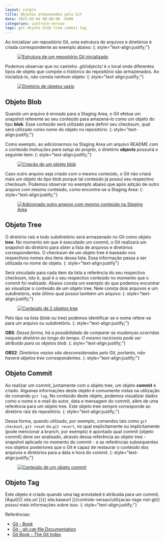 ```yaml
---
layout: single
title: Objetos armazenados pelo Git
date: 2021-05-04 08:00:00 -0300
categories: controle-versao
tags: git objeto blob tree commit tag
---
```


Ao inicializar um repositório Git, uma estrutura de arquivos e diretórios é criada correspondente ao exemplo abaixo:
{: style="text-align:justify;"}

<figure>
    <a href="{{ site.url }}{{ site.baseurl }}/assets/images/objetos-git-estrutura-inicial.JPG">
        <img src="{{ site.url }}{{ site.baseurl }}/assets/images/objetos-git-estrutura-inicial.JPG" alt="Estrutura de um repositório Git inicializado">
    </a>
</figure>

Podemos observar que no caminho _.git/objects/_ é o local onde diferentes tipos de objeto que compõe o histórico do repositório são armazenados. Ao inicializá-lo, não consta nenhum objeto:
{: style="text-align:justify;"}

<figure>
    <a href="{{ site.url }}{{ site.baseurl }}/assets/images/objetos-diretorio-vazio.JPG">
        <img src="{{ site.url }}{{ site.baseurl }}/assets/images/objetos-diretorio-vazio.JPG" alt="Diretório de objetos vazio">
    </a>
</figure>

## Objeto Blob

Quando um arquivo é enviado para a Staging Area, o Git efetua um snapshot referente ao seu conteúdo para amazená-lo como um objeto do tipo **blob**. Esse conteúdo será utilizado para definir seu checksum, qual será utilizado como nome do objeto no repositório.
{: style="text-align:justify;"}

Como exemplo, ao adicionarmos na Staging Area um arquivo README com o conteúdo _Instruções para setup do projeto_, o diretório **objects** possuirá o seguinte item:
{: style="text-align:justify;"}

<figure>
    <a href="{{ site.url }}{{ site.baseurl }}/assets/images/objetos-criado-objeto-blob-no-repositorio.JPG">
        <img src="{{ site.url }}{{ site.baseurl }}/assets/images/objetos-criado-objeto-blob-no-repositorio.JPG" alt="Criação de um objeto blob">
    </a>
</figure>

Caso outro arquivo seja criado com o mesmo conteúdo, o Git não criará mais um objeto do tipo blob porque tal conteúdo já possui seu respectivo checksum. Podemos observar no exemplo abaixo que após adição de outro arquivo com mesmo conteúdo, como encontra-se a Staging Area:
{: style="text-align:justify;"}

<figure>
    <a href="{{ site.url }}{{ site.baseurl }}/assets/images/objetos-adicionado-outro-arquivo-mesmo-conteudo.JPG">
        <img src="{{ site.url }}{{ site.baseurl }}/assets/images/objetos-adicionado-outro-arquivo-mesmo-conteudo.JPG" alt="Adicionado outro arquivo com mesmo conteúdo na Staging Area">
    </a>
</figure>

## Objeto Tree

O diretório raiz e todo subdiretório será armazenado no Git como objeto **tree**. No momento em que é executado um commit, o Git realizará um snapshot do diretório para obter a lista de arquivos e diretórios correspondentes. O checksum de um objeto tree é baseado nos respectivos nomes dos itens dessa lista. Essa informação passa a ser utilizada no nome do objeto.
{: style="text-align:justify"}

Será vinculado para cada item da lista a referência do seu respectivo checksum, isto é, qual é o seu respectivo conteúdo no momento que o commit foi realizado. Abaixo consta um exemplo do que podemos encontrar ao visualizar o conteúdo de um objeto tree. Nele consta dois arquivos e um subdiretório, este último qual possui também um arquivo:
{: style="text-align:justify;"}

<figure>
    <a href="{{ site.url }}{{ site.baseurl }}/assets/images/objetos-conteudo-objeto-tree.JPG">
        <img src="{{ site.url }}{{ site.baseurl }}/assets/images/objetos-conteudo-objeto-tree.JPG" alt="Conteúdo de 2 objetos tree">
    </a>
</figure>

Pelo tipo na lista (blob ou tree) podemos identificar se o nome refere-se para um arquivo ou subdiretório.
{: style="text-align:justify;"}

**OBS**: _Dessa forma, há a possibilidade de comparar as mudanças ocorridas naquele diretório ao longo do tempo. O mesmo racícionio pode ser atribuído para os objetos blob_. 
{: style="text-align:justify;"}

**OBS2**: _Diretórios vazios são desconsiderados pelo Git, portanto, não haverá objetos tree correspondentes_.
{: style="text-align:justify;"}

## Objeto Commit

Ao realizar um commit, juntamente com o objeto tree, um objeto **commit** é criado. Algumas informações deste objeto é comumente vistas na utilização do comando `git log`. No conteúdo deste objeto, podemos visualizar dados como o nome e e-mail do autor, data e mensagem do commit, além de uma referência para um objeto tree. Este objeto tree sempre corresponde ao diretório raiz do repositório.
{: style="text-align:justify;"}

Dessa forma, quando utilizado, por exemplo, comandos tais como `git checkout`, `git reset` ou `git revert`, no qual explicitamente ou implicitamente (pode mencionar a branch, por exemplo) é apontado qual commit (objeto commit) deve ser analisado, através dessa referência ao objeto tree - snapshot aplicado no momento do commit - e as referências subsequentes nos objetos posteriores que o Git é capaz de restaurar o conteúdo dos arquivos e diretórios para a data e hora do commit.
{: style="text-align:justify;"}

<figure>
    <a href="{{ site.url }}{{ site.baseurl }}/assets/images/objetos-dados-objeto-commit.JPG">
        <img src="{{ site.url }}{{ site.baseurl }}/assets/images/objetos-dados-objeto-commit.JPG" alt="Conteúdo de um objeto commit">
    </a>
</figure>

## Objeto Tag

Este objeto é criado quando uma tag annotated é atribuída para um commit. [Aqui]({{ site.url }}{{ site.baseurl }}/controle-versao/utilizacao-tags-not-git/) possui mais informações sobre isso.
{: style="text-align:justify;"}

Referências: 
- [Git - Book](https://git-scm.com/book/en/v2)
- [Git - git-cat-file Documentation](https://git-scm.com/docs/git-cat-file)
- [Git Book - The Git Index](https://shafiul.github.io//gitbook/7_the_git_index.html)